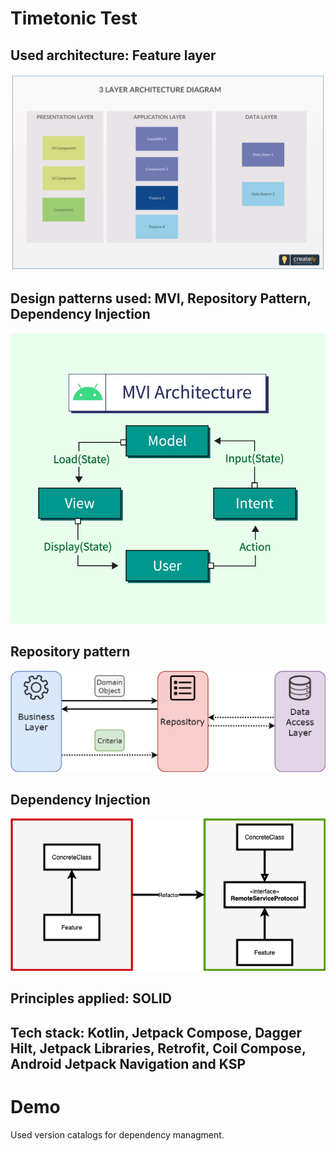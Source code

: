 # Timetonic Test

## Used architecture: Feature layer
![Feature layer architecture](https://github.com/Madold/Timetonictest/blob/main/feature_layer_diagram.png?raw=true)

## Design patterns used: MVI, Repository Pattern, Dependency Injection
![MVI Pattern](https://github.com/Madold/Timetonictest/blob/main/mvi_pattern.jpg?raw=true)

## Repository pattern
![Repository pattern](https://raw.githubusercontent.com/Madold/Timetonictest/main/repository_pattern.png)

## Dependency Injection 
![](https://github.com/Madold/Timetonictest/blob/main/dependency_injection.png?raw=true)

## Principles applied: SOLID

## Tech stack: Kotlin, Jetpack Compose, Dagger Hilt, Jetpack Libraries, Retrofit, Coil Compose, Android Jetpack Navigation and KSP

# Demo

Used version catalogs for dependency managment.





